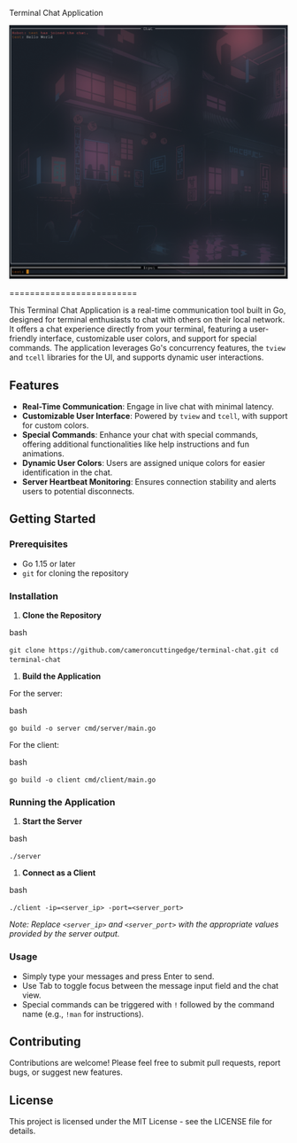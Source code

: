Terminal Chat Application

<p align="center">
  <img src="image.png" alt="Terminal Usage">
</p>

=========================

This Terminal Chat Application is a real-time communication tool built in Go, designed for  terminal enthusiasts to chat with others on their local network. It offers a chat experience directly from your terminal, featuring a user-friendly interface, customizable user colors, and support for special commands. The application leverages Go's concurrency features, the `tview` and `tcell` libraries for the UI, and supports dynamic user interactions.

Features
--------

-   **Real-Time Communication**: Engage in live chat  with minimal latency.
-   **Customizable User Interface**: Powered by `tview` and `tcell`, with support for custom colors.
-   **Special Commands**: Enhance your chat with special commands, offering additional functionalities like help instructions and fun animations.
-   **Dynamic User Colors**: Users are assigned unique colors for easier identification in the chat.
-   **Server Heartbeat Monitoring**: Ensures connection stability and alerts users to potential disconnects.

Getting Started
---------------

### Prerequisites

-   Go 1.15 or later
-   `git` for cloning the repository

### Installation

1.  **Clone the Repository**

bash

`git clone https://github.com/cameroncuttingedge/terminal-chat.git
cd terminal-chat`

1.  **Build the Application**

For the server:

bash

`go build -o server cmd/server/main.go`

For the client:

bash

`go build -o client cmd/client/main.go`

### Running the Application

1.  **Start the Server**

bash

`./server`

1.  **Connect as a Client**

bash

`./client -ip=<server_ip> -port=<server_port>`

*Note: Replace `<server_ip>` and `<server_port>` with the appropriate values provided by the server output.*

### Usage

-   Simply type your messages and press Enter to send.
-   Use Tab to toggle focus between the message input field and the chat view.
-   Special commands can be triggered with `!` followed by the command name (e.g., `!man` for instructions).

Contributing
------------

Contributions are welcome! Please feel free to submit pull requests, report bugs, or suggest new features.

License
-------

This project is licensed under the MIT License - see the LICENSE file for details.